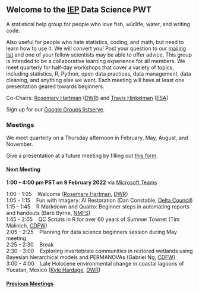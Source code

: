 ## Welcome to the [IEP](https://water.ca.gov/Programs/Environmental-Services/Interagency-Ecological-Program) Data Science PWT

A statistical help group for people who love fish, wildlife, water, and writing code.

Also useful for people who hate statistics, coding, and math, but need to learn how to use it. We will convert you! Post your question to our [mailing list](https://groups.google.com/g/bay-delta-datascience) and one of your fellow scientists may be able to offer advice. This group is intended to be a collaborative learning experience for all members. We meet quarterly for half-day workshops that cover a variety of topics, including statistics, R, Python, open data practices, data management, data cleaning, and anything else we want. Each meeting will have at least one presentation geared towards beginners.

Co-Chairs: [Rosemary Hartman](https://www.linkedin.com/in/rosemary-hartman-1b3b53bb/) ([DWR](https://water.ca.gov/)) and [Travis Hinkelman](https://www.travishinkelman.com/) ([ESA](https://esassoc.com/))

Sign up for our [Google Groups listserve](https://groups.google.com/g/bay-delta-datascience).

### Meetings

We meet quarterly on a Thursday afternoon in February, May, August, and November.

Give a presentation at a future meeting by filling out [this form](https://docs.google.com/forms/d/e/1FAIpQLSfJlYOBoqxdqHwain-XFrraKFtymYsTwxwBMKekBd0B98q5CA/viewform?usp=sf_link).

#### Next Meeting

**1:00 - 4:00 pm PST on 9 February 2022** via [Microsoft Teams](https://teams.microsoft.com/l/meetup-join/19%3ameeting_YWEwY2VjYTYtZWVmMC00M2YzLTk4MzMtZDE2NjFmMmIzMjU2%40thread.v2/0?context=%7b%22Tid%22%3a%22b71d5652-4b83-4257-afcd-7fd177884564%22%2c%22Oid%22%3a%22984f44d5-4180-46ad-9b77-e367b17d9727%22%7d)

1:00 - 1:05 &nbsp;&nbsp; Welcome ([Rosemary Hartman](https://www.linkedin.com/in/rosemary-hartman-1b3b53bb/), [DWR](https://water.ca.gov/))  
1:05 - 1:15 &nbsp;&nbsp; Fun with Imagery: AI Restoration  (Dan Constable, [Delta Council](https://deltacouncil.ca.gov/))  
1:15 - 1:45 &nbsp;&nbsp; R Markdown and Quarto: Beginner steps in automating reports and handouts (Barb Byrne, [NMFS](https://www.fisheries.noaa.gov/))  
1:45 - 2:05 &nbsp;&nbsp; QC Scripts in R for over 60 years of Summer Townet (Tim Malinich, [CDFW](https://wildlife.ca.gov/))  
2:05 - 2:25 &nbsp;&nbsp; Planning for data science beginners session during May meeting  
2:25 - 2:30 &nbsp;&nbsp; Break  
2:30 - 3:00 &nbsp;&nbsp; Exploring invertebrate communities in restored wetlands using Bayesian hierarchical models and PERMANOVAs (Gabriel Ng, [CDFW](https://wildlife.ca.gov/))        
3:00 - 4:00 &nbsp;&nbsp; Late Holocene environmental change in coastal lagoons of Yucatan, Mexico ([Kyle Hardage](https://www.linkedin.com/in/kylehbroach/), [DWR](https://water.ca.gov/))  


#### [Previous Meetings](https://interagencyecologicalprogram.github.io/DataScience/agendas)


